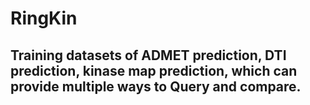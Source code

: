 # RingKin
## Training datasets of ADMET prediction, DTI prediction, kinase map prediction, which can provide multiple ways to Query and compare.

